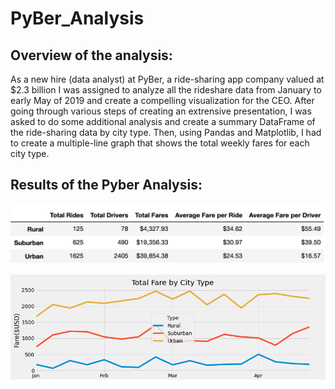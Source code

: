 # PyBer_Analysis

## Overview of the analysis:
As a new hire (data analyst) at PyBer, a ride-sharing app company valued at $2.3 billion I was assigned to analyze all the rideshare data from January to early May of 2019 and create a compelling visualization for the CEO. After going through various steps of creating an extrensive presentation, I was asked to do some additional analysis and create a summary DataFrame of the ride-sharing data by city type. Then, using Pandas and Matplotlib, I had to create a multiple-line graph that shows the total weekly fares for each city type.

## Results of the Pyber Analysis:
<p align="left">
  <img src="/Images/Pyber_summarypng.png">
  </p>


<p align="left">
  <img src="/analysis/PyBer_fare_summary.png">
  </p>

